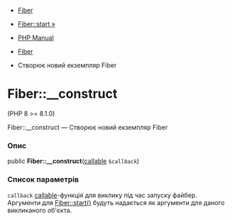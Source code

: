 - [Fiber](class.fiber.md)
- [Fiber::start »](fiber.start.md)

- [PHP Manual](index.md)
- [Fiber](class.fiber.md)
- Створює новий екземпляр Fiber

# Fiber::\_\_construct

(PHP 8 \>= 8.1.0)

Fiber::\_\_construct — Створює новий екземпляр Fiber

### Опис

public **Fiber::\_\_construct**([callable](language.types.callable.md)
`$callback`)

### Список параметрів

`callback`
[callable](language.types.callable.md)-функція для виклику під час запуску
файбер. Аргументи для [Fiber::start()](fiber.start.md) будуть
надається як аргументи для даного викликаного об'єкта.
